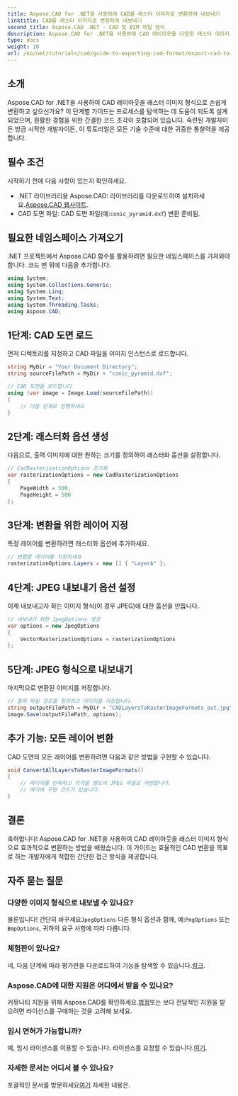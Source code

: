 ```yaml
---
title: Aspose.CAD for .NET을 사용하여 CAD를 래스터 이미지로 변환하여 내보내기
linktitle: CAD를 래스터 이미지로 변환하여 내보내기
second_title: Aspose.CAD .NET - CAD 및 BIM 파일 형식
description: Aspose.CAD for .NET을 사용하여 CAD 레이아웃을 다양한 래스터 이미지 형식으로 효율적으로 변환하는 방법을 알아보세요. 이 포괄적인 가이드는 명확한 코드로 프로세스를 안내합니다.
type: docs
weight: 10
url: /ko/net/tutorials/cad/guide-to-exporting-cad-format/export-cad-to-raster-image-conversion/
---
```

## 소개

Aspose.CAD for .NET을 사용하여 CAD 레이아웃을 래스터 이미지 형식으로 손쉽게 변환하고 싶으신가요? 이 단계별 가이드는 프로세스를 탐색하는 데 도움이 되도록 설계되었으며, 원활한 경험을 위한 간결한 코드 조각이 포함되어 있습니다. 숙련된 개발자이든 방금 시작한 개발자이든, 이 튜토리얼은 모든 기술 수준에 대한 귀중한 통찰력을 제공합니다.

## 필수 조건

시작하기 전에 다음 사항이 있는지 확인하세요.

-  .NET 라이브러리용 Aspose.CAD: 라이브러리를 다운로드하여 설치하세요.[Aspose.CAD 웹사이트](https://releases.aspose.com/cad/net/).
-  CAD 도면 파일: CAD 도면 파일(예:`conic_pyramid.dxf`) 변환 준비됨.

## 필요한 네임스페이스 가져오기

.NET 프로젝트에서 Aspose.CAD 함수를 활용하려면 필요한 네임스페이스를 가져와야 합니다. 코드 맨 위에 다음을 추가합니다.

```csharp
using System;
using System.Collections.Generic;
using System.Linq;
using System.Text;
using System.Threading.Tasks;
using Aspose.CAD;
```

## 1단계: CAD 도면 로드

먼저 디렉토리를 지정하고 CAD 파일을 이미지 인스턴스로 로드합니다.

```csharp
string MyDir = "Your Document Directory";
string sourceFilePath = MyDir + "conic_pyramid.dxf";

// CAD 도면을 로드합니다
using (var image = Image.Load(sourceFilePath))
{
    // 다음 단계로 진행하세요
}
```

## 2단계: 래스터화 옵션 생성

다음으로, 출력 이미지에 대한 원하는 크기를 정의하여 래스터화 옵션을 설정합니다.

```csharp
// CadRasterizationOptions 초기화
var rasterizationOptions = new CadRasterizationOptions
{
    PageWidth = 500,
    PageHeight = 500
};
```

## 3단계: 변환을 위한 레이어 지정

특정 레이어를 변환하려면 래스터화 옵션에 추가하세요.

```csharp
// 변환할 레이어를 지정하세요
rasterizationOptions.Layers = new [] { "LayerA" };
```

## 4단계: JPEG 내보내기 옵션 설정

이제 내보내고자 하는 이미지 형식(이 경우 JPEG)에 대한 옵션을 만듭니다.

```csharp
// 내보내기 위한 JpegOptions 생성
var options = new JpegOptions
{
    VectorRasterizationOptions = rasterizationOptions
};
```

## 5단계: JPEG 형식으로 내보내기

마지막으로 변환된 이미지를 저장합니다.

```csharp
// 출력 파일 경로를 정의하고 이미지를 저장합니다.
string outputFilePath = MyDir + "CADLayersToRasterImageFormats_out.jpg";
image.Save(outputFilePath, options);
```

## 추가 기능: 모든 레이어 변환

CAD 도면의 모든 레이어를 변환하려면 다음과 같은 방법을 구현할 수 있습니다.

```csharp
void ConvertAllLayersToRasterImageFormats()
{
    // 레이어를 반복하고 각각을 별도의 JPEG 파일로 저장합니다.
    // 여기에 구현 코드가 있습니다.
}
```

## 결론

축하합니다! Aspose.CAD for .NET을 사용하여 CAD 레이아웃을 래스터 이미지 형식으로 효과적으로 변환하는 방법을 배웠습니다. 이 가이드는 효율적인 CAD 변환을 목표로 하는 개발자에게 적합한 간단한 접근 방식을 제공합니다.

## 자주 묻는 질문

### 다양한 이미지 형식으로 내보낼 수 있나요?

 물론입니다! 간단히 바꾸세요`JpegOptions` 다른 형식 옵션과 함께, 예:`PngOptions` 또는`BmpOptions`, 귀하의 요구 사항에 따라 다릅니다.

### 체험판이 있나요?

 네, 다음 단계에 따라 평가판을 다운로드하여 기능을 탐색할 수 있습니다.[링크](https://releases.aspose.com/cad/net/).

### Aspose.CAD에 대한 지원은 어디에서 받을 수 있나요?

 커뮤니티 지원을 위해 Aspose.CAD를 확인하세요.[법정](https://forum.aspose.com/c/cad/19)또는 보다 전담적인 지원을 받으려면 라이선스를 구매하는 것을 고려해 보세요.

### 임시 면허가 가능합니까?

 예, 임시 라이센스를 이용할 수 있습니다. 라이센스를 요청할 수 있습니다.[여기](https://purchase.conholdate.com/temporary-license/).

### 자세한 문서는 어디서 볼 수 있나요?

 포괄적인 문서를 방문하세요[여기](https://reference.aspose.com/cad/net/) 자세한 내용은.